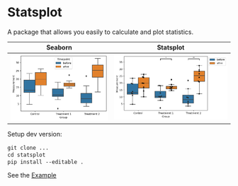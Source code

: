 # Statsplot

A package that allows you easily to calculate and plot statistics.

 Seaborn                   |  Statsplot
:-------------------------:|:-------------------------:
![boxplot seaborn](../docs/images/nested_seaborn.png) |  ![boxplot statsplot](../docs/images/nested_statsplot.png)





> 
<!-- 
[![Latest Version on PyPI](https://img.shields.io/pypi/v/statsplot.svg)](https://pypi.python.org/pypi/statsplot/)
[![Supported Implementations](https://img.shields.io/pypi/pyversions/statsplot.svg)](https://pypi.python.org/pypi/statsplot/)
[![Build Status](https://secure.travis-ci.org/silask/statsplot.svg?branch=master)](http://travis-ci.org/christophevg/statsplot)
[![Documentation Status](https://readthedocs.org/projects/statsplot/badge/?version=latest)](https://statsplot.readthedocs.io/en/latest/?badge=latest)
[![Coverage Status](https://coveralls.io/repos/github/silask/statsplot/badge.svg?branch=master)](https://coveralls.io/github/silask/statsplot?branch=master)
[![Built with PyPi Template](https://img.shields.io/badge/PyPi_Template-v0.1.4-blue.svg)](https://github.com/christophevg/pypi-template)



## Documentation

Visit [Read the Docs](https://statsplot.readthedocs.org) for the full documentation, including overviews and several examples.

 -->


 Setup dev version:

```
git clone ...
cd statsplot
pip install --editable .

```

See the [Example](../example.ipynb)

